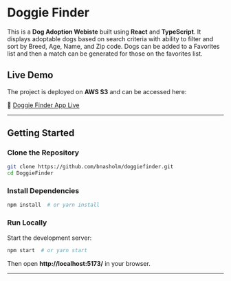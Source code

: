 # Doggie Finder

This is a **Dog Adoption Webiste** built using **React** and **TypeScript**. It displays adoptable dogs based on search criteria with ability to filter and sort by Breed, Age, Name, and Zip code. Dogs can be added to a Favorites list and then a match can be generated for those on the favorites list.

## Live Demo
The project is deployed on **AWS S3** and can be accessed here:

🐾 [Doggie Finder App Live](http://breanna-projects.s3-website-us-west-2.amazonaws.com/doggie-finder/)

---

## Getting Started

### Clone the Repository
```sh
git clone https://github.com/bnasholm/doggiefinder.git
cd DoggieFinder
```

### Install Dependencies
```sh
npm install  # or yarn install
```

### Run Locally
Start the development server:
```sh
npm start  # or yarn start
```
Then open **http://localhost:5173/** in your browser.

---

